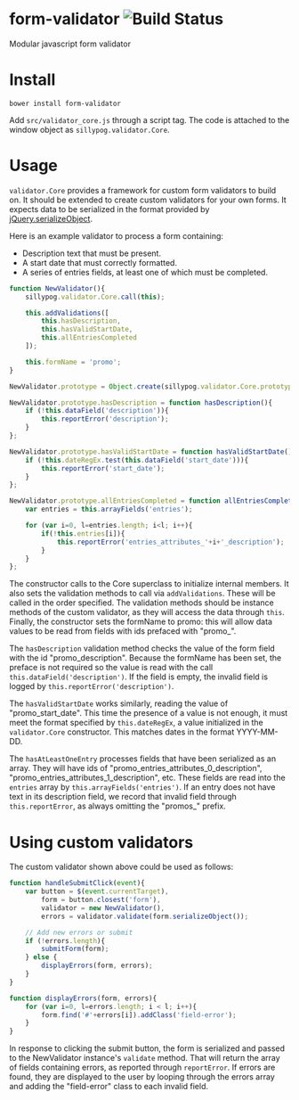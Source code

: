 # form-validator ![Build Status](https://github.com/sillypog/form-validator/actions/workflows/test.yml/badge.svg?branch=main)
Modular javascript form validator

# Install
`bower install form-validator`

Add `src/validator_core.js` through a script tag. The code is attached to the window object as `sillypog.validator.Core`.

# Usage
`validator.Core` provides a framework for custom form validators to build on. It should be extended to create custom validators for your own forms. It expects data to be serialized in the format provided by [jQuery.serializeObject](https://github.com/hongymagic/jQuery.serializeObject).

Here is an example validator to process a form containing:
* Description text that must be present.
* A start date that must correctly formatted.
* A series of entries fields, at least one of which must be completed.

```Javascript
function NewValidator(){
	sillypog.validator.Core.call(this);

	this.addValidations([
		this.hasDescription,
		this.hasValidStartDate,
		this.allEntriesCompleted
	]);

	this.formName = 'promo';
}

NewValidator.prototype = Object.create(sillypog.validator.Core.prototype);

NewValidator.prototype.hasDescription = function hasDescription(){
	if (!this.dataField('description')){
		this.reportError('description');
	}
};

NewValidator.prototype.hasValidStartDate = function hasValidStartDate(){
	if (!this.dateRegEx.test(this.dataField('start_date'))){
		this.reportError('start_date');
	}
};

NewValidator.prototype.allEntriesCompleted = function allEntriesCompleted(){
	var entries = this.arrayFields('entries');

	for (var i=0, l=entries.length; i<l; i++){
		if(!this.entries[i]){
			this.reportError('entries_attributes_'+i+'_description');
		}
	}
};
```

The constructor calls to the Core superclass to initialize internal members. It also sets the validation methods to call via `addValidations`. These will be called in the order specified. The validation methods should be instance methods of the custom validator, as they will access the data through `this`. Finally, the constructor sets the formName to promo: this will allow data values to be read from fields with ids prefaced with "promo_".

The `hasDescription` validation method checks the value of the form field with the id "promo_description". Because the formName has been set, the preface is not required so the value is read with the call `this.dataField('description')`. If the field is empty, the invalid field is logged by `this.reportError('description')`.

The `hasValidStartDate` works similarly, reading the value of "promo_start_date". This time the presence of a value is not enough, it must meet the format specified by `this.dateRegEx`, a value initialized in the `validator.Core` constructor. This matches dates in the format YYYY-MM-DD.

The `hasAtLeastOneEntry` processes fields that have been serialized as an array. They will have ids of "promo_entries_attributes_0_description", "promo_entries_attributes_1_description", etc. These fields are read into the `entries` array by `this.arrayFields('entries')`. If an entry does not have text in its description field, we record that invalid field through `this.reportError`, as always omitting the "promos_" prefix.

# Using custom validators
The custom validator shown above could be used as follows:

```Javascript
function handleSubmitClick(event){
	var button = $(event.currentTarget),
	    form = button.closest('form'),
	    validator = new NewValidator(),
	    errors = validator.validate(form.serializeObject());

	// Add new errors or submit
	if (!errors.length){
		submitForm(form);
	} else {
		displayErrors(form, errors);
	}
}

function displayErrors(form, errors){
	for (var i=0, l=errors.length; i < l; i++){
		form.find('#'+errors[i]).addClass('field-error');
	}
}
```

In response to clicking the submit button, the form is serialized and passed to the NewValidator instance's `validate` method. That will return the array of fields containing errors, as reported through `reportError`. If errors are found, they are displayed to the user by looping through the errors array and adding the "field-error" class to each invalid field.
